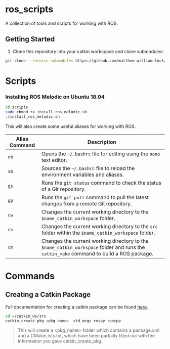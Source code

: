 # ros_scripts

A collection of tools and scripts for working with ROS.

## Getting Started

1. Clone this repository into your catkin workspace and clone submodules:

```bash
git clone --recurse-submodules https://github.com/matthew-william-lock/ros_scripts
```

# Scripts

### Installing ROS Melodic on Ubuntu 18.04

```bash
cd scripts
sudo chmod +x install_ros_melodic.sh
./install_ros_melodic.sh
```

This will also create some useful aliases for working with ROS. 

| Alias Command | Description |
| --- | --- |
| `eb` | Opens the `~/.bashrc` file for editing using the `nano` text editor. |
| `sb` | Sources the `~/.bashrc` file to reload the environment variables and aliases. |
| `gs` | Runs the `git status` command to check the status of a Git repository. |
| `gp` | Runs the `git pull` command to pull the latest changes from a remote Git repository. |
| `cw` | Changes the current working directory to the `$name_catkin_workspace` folder. |
| `cs` | Changes the current working directory to the `src` folder within the `$name_catkin_workspace` folder. |
| `cm` | Changes the current working directory to the `$name_catkin_workspace` folder and runs the `catkin_make` command to build a ROS package. |

# Commands

## Creating a Catkin Package

Full documentation for creating a catkin package can be found [here](http://wiki.ros.org/ROS/Tutorials/CreatingPackage).

```bash
cd ~/catkin_ws/src
catkin_create_pkg <pkg_name>  std_msgs rospy roscpp
```

> This will create a <pkg_name> folder which contains a package.xml and a CMakeLists.txt, which have been partially filled out with the information you gave catkin_create_pkg.
